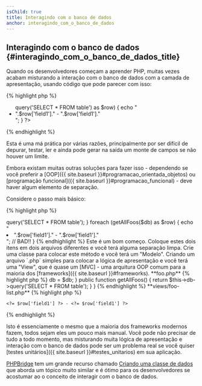 ```yaml
---
isChild: true
title: Interagindo com o banco de dados
anchor: interagindo_com_o_banco_de_dados
---
```


## Interagindo com o banco de dados {#interagindo_com_o_banco_de_dados_title}

Quando os desenvolvedores começam a aprender PHP, muitas vezes acabam misturando a interação com o banco de dados com a 
camada de apresentação, usando código que pode parecer com isso:

{% highlight php %}
<ul>
<?php
foreach ($db->query('SELECT * FROM table') as $row) {
    echo "<li>".$row['field1']." - ".$row['field1']."</li>";
}
?>
</ul>
{% endhighlight %}

Esta é uma má prática por várias razões, principalmente por ser difícil de depurar, testar, ler e ainda pode gerar na 
saída um monte de campos se não houver um limite.

Embora existam muitas outras soluções para fazer isso - dependendo se você preferir a 
[OOP]({{ site.baseurl }}#programacao_orientada_objetos) ou [programação funcional]({{ site.baseurl }}#programacao_funcional) - deve haver algum elemento 
de separação.

Considere o passo mais básico:

{% highlight php %}
<?php
function getAllFoos($db) {
    return $db->query('SELECT * FROM table');
}

foreach (getAllFoos($db) as $row) {
    echo "<li>".$row['field1']." - ".$row['field1']."</li>"; // BAD!!
}
{% endhighlight %}

Este é um bom começo. Coloque estes dois itens em dois arquivos diferentes e você terá alguma separação limpa.

Crie uma classe para colocar este método e você terá um "Modelo". Criando um arquivo `.php` simples para colocar a 
lógica de apresentação e você terá uma "View", que é quase um [MVC] - uma arquitura OOP comum para a maioria dos 
[frameworks]({{ site.baseurl }}#frameworks).

**foo.php**

{% highlight php %}
<?php
$db = new PDO('mysql:host=localhost;dbname=testdb;charset=utf8', 'username', 'password');

// Deixe seu modelo disponível
include 'models/FooModel.php';

// Crie uma instância
$fooList = new FooModel($db);

// Mostre a view
include 'views/foo-list.php';
{% endhighlight %}


**models/FooModel.php**

{% highlight php %}
<?php
class Foo()
{
    protected $db;

    public function __construct(PDO $db)
    {
        $this->db = $db;
    }

    public function getAllFoos() {
        return $this->db->query('SELECT * FROM table');
    }
}
{% endhighlight %}

**views/foo-list.php**

{% highlight php %}
<?php foreach ($fooList as $row): ?>
    <?= $row['field1'] ?> - <?= $row['field1'] ?>
<?php endforeach ?>
{% endhighlight %}

Isto é essenciamente o mesmo que a maioria dos frameworks modernos fazem, todos sejam eles um pouco mais manual. Você 
pode não precisar de tudo a todo momento, mas misturando muita lógica de apresentação e interação com o banco de dados 
pode ser um problema real se você quiser [testes unitários]({{ site.baseurl }}#testes_unitarios) em sua aplicação.

[PHPBridge] tem um grande recurso chamado [Criando uma classe de dados] que aborda um tópico muito similar e é ótimo 
para os desenvolvedores se acostumar ao o conceito de interagir com o banco de dados.

[MVC]: http://code.tutsplus.com/tutorials/mvc-for-noobs--net-10488
[PHPBridge]: http://phpbridge.org/
[Criando uma classe de dados]: http://phpbridge.org/intro-to-php/creating_a_data_class